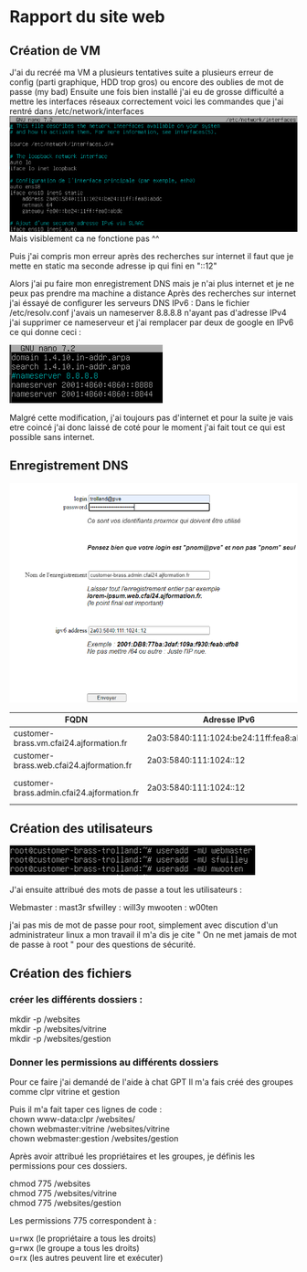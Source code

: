 # Rapport du site web 

## Création de VM ##
J'ai du recréé ma VM a plusieurs tentatives suite a plusieurs erreur de config (parti graphique, HDD trop gros) ou encore des oublies de mot de passe (my bad)
Ensuite une fois bien installé j'ai eu de grosse difficulté a mettre les interfaces réseaux correctement voici les commandes que j'ai rentré dans /etc/network/interfaces 
![alt text](image.png)
Mais visiblement ca ne fonctione pas ^^

Puis j'ai compris mon erreur après des recherches sur internet il faut que je mette en static ma seconde adresse ip qui fini en "::12"

Alors j'ai pu faire mon enregistrement DNS mais je n'ai plus internet et je ne peux pas prendre ma machine a distance 
Après des recherches sur internet j'ai éssayé de configurer les serveurs DNS IPv6 :
Dans le fichier /etc/resolv.conf
j'avais un nameserver 8.8.8.8 n'ayant pas d'adresse IPv4 j'ai supprimer ce nameserveur et j'ai remplacer par deux de google en IPv6 
ce qui donne ceci :

![](image-3.png)

Malgré cette modification, j'ai toujours pas d'internet et pour la suite je vais etre coincé j'ai donc laissé de coté pour le moment j'ai fait tout ce qui est possible sans internet.

## Enregistrement DNS 

![alt text](image-1.png)

| FQDN| Adresse IPv6| Utilisation|
|-|-|-|
|customer-brass.vm.cfai24.ajformation.fr| 2a03:5840:111:1024:be24:11ff:fea8:abdc|Accès SSH|
|customer-brass.web.cfai24.ajformation.fr| 2a03:5840:111:1024::12| Site web vitrine|
|customer-brass.admin.cfai24.ajformation.fr| 2a03:5840:111:1024::12| Site web de gestion |


## Création des utilisateurs

![alt text](image-2.png)

J'ai ensuite attribué des mots de passe a tout les utilisateurs :

Webmaster : mast3r
sfwilley : will3y
mwooten : w00ten

j'ai pas mis de mot de passe pour root, simplement avec discution d'un administrateur linux a mon travail il m'a dis je cite " On ne met jamais de mot de passe à root " pour des questions de sécurité.

## Création des fichiers 

### créer les différents dossiers :
mkdir -p /websites \
mkdir -p /websites/vitrine\
mkdir -p /websites/gestion

### Donner les permissions au différents dossiers

Pour ce faire j'ai demandé de l'aide à chat GPT
Il m'a fais créé des groupes comme clpr vitrine et gestion

Puis il m'a fait taper ces lignes de code :\
chown www-data:clpr /websites/\
chown webmaster:vitrine /websites/vitrine\
chown webmaster:gestion /websites/gestion

Après avoir attribué les propriétaires et les groupes, je définis les permissions pour ces dossiers.

chmod 775 /websites\
chmod 775 /websites/vitrine\
chmod 775 /websites/gestion

Les permissions 775 correspondent à :

u=rwx (le propriétaire a tous les droits)\
g=rwx (le groupe a tous les droits)\
o=rx (les autres peuvent lire et exécuter)
